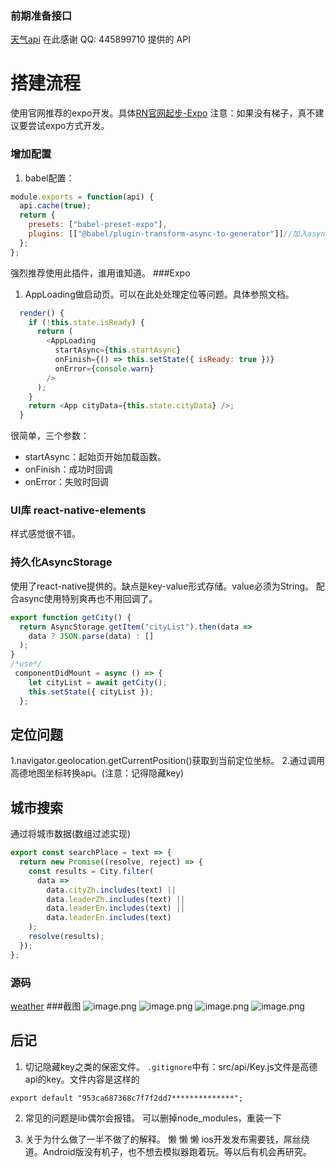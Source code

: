 ### 前期准备接口
[天气api](https://www.tianqiapi.com/)
在此感谢 QQ: 445899710 提供的 API
# 搭建流程
使用官网推荐的expo开发。具体[RN官网起步-Expo](https://facebook.github.io/react-native/docs/getting-started)
注意：如果没有梯子，真不建议要尝试expo方式开发。

### 增加配置
1. babel配置：
```js
module.exports = function(api) {
  api.cache(true);
  return {
    presets: ["babel-preset-expo"],
    plugins: [["@babel/plugin-transform-async-to-generator"]]//加入async插件
  };
};
```
强烈推荐使用此插件，谁用谁知道。
###Expo
1. AppLoading做启动页。可以在此处处理定位等问题。具体参照文档。
```js
  render() {
    if (!this.state.isReady) {
      return (
        <AppLoading
          startAsync={this.startAsync}
          onFinish={() => this.setState({ isReady: true })}
          onError={console.warn}
        />
      );
    }
    return <App cityData={this.state.cityData} />;
  }
```
很简单，三个参数：
* startAsync：起始页开始加载函数。
* onFinish：成功时回调
* onError：失败时回调
### UI库 react-native-elements
样式感觉很不错。
### 持久化AsyncStorage
使用了react-native提供的。缺点是key-value形式存储。value必须为String。
配合async使用特别爽再也不用回调了。
```js
export function getCity() {
  return AsyncStorage.getItem("cityList").then(data =>
    data ? JSON.parse(data) : []
  );
}
/*use*/
 componentDidMount = async () => {
    let cityList = await getCity();
    this.setState({ cityList });
  };
```
## 定位问题
1.navigator.geolocation.getCurrentPosition()获取到当前定位坐标。
2.通过调用高德地图坐标转换api。(注意：记得隐藏key)

## 城市搜索
通过将城市数据(数组过滤实现)
```js
export const searchPlace = text => {
  return new Promise((resolve, reject) => {
    const results = City.filter(
      data =>
        data.cityZh.includes(text) ||
        data.leaderZh.includes(text) ||
        data.leaderEn.includes(text) ||
        data.leaderEn.includes(text)
    );
    resolve(results);
  });
};
```
### 源码
[weather](https://github.com/doter1995/weather)
###截图
![image.png](https://upload-images.jianshu.io/upload_images/3967890-e004ddb61be6410b.png?imageMogr2/auto-orient/strip%7CimageView2/2/w/1240)
![image.png](https://upload-images.jianshu.io/upload_images/3967890-cadf1b271b68947d.png?imageMogr2/auto-orient/strip%7CimageView2/2/w/1240)
![image.png](https://upload-images.jianshu.io/upload_images/3967890-c70048b4b58d7ebb.png?imageMogr2/auto-orient/strip%7CimageView2/2/w/1240)
![image.png](https://upload-images.jianshu.io/upload_images/3967890-0a398feb36e4bc68.png?imageMogr2/auto-orient/strip%7CimageView2/2/w/1240)

## 后记
1. 切记隐藏key之类的保密文件。
`.gitignore`中有：src/api/Key.js文件是高德api的key。文件内容是这样的
```
export default "953ca687368c7f7f2dd7**************";
```
2. 常见的问题是lib偶尔会报错。
可以删掉node_modules，重装一下

3. 关于为什么做了一半不做了的解释。
懒
懒
懒
ios开发发布需要钱，屌丝绕道。Android版没有机子，也不想去模拟器跑着玩。等以后有机会再研究。
